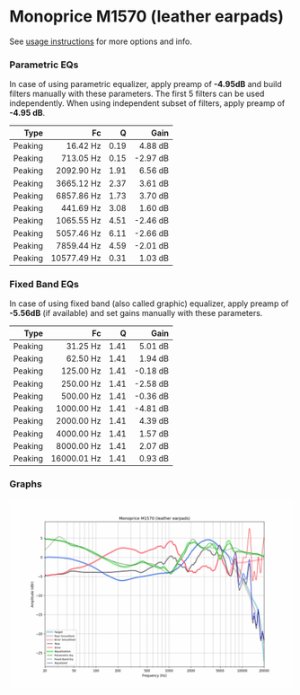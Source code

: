 # Monoprice M1570 (leather earpads)
See [usage instructions](https://github.com/jaakkopasanen/AutoEq#usage) for more options and info.

### Parametric EQs
In case of using parametric equalizer, apply preamp of **-4.95dB** and build filters manually
with these parameters. The first 5 filters can be used independently.
When using independent subset of filters, apply preamp of **-4.95 dB**.

| Type    | Fc          |    Q | Gain     |
|--------:|------------:|-----:|---------:|
| Peaking | 16.42 Hz    | 0.19 | 4.88 dB  |
| Peaking | 713.05 Hz   | 0.15 | -2.97 dB |
| Peaking | 2092.90 Hz  | 1.91 | 6.56 dB  |
| Peaking | 3665.12 Hz  | 2.37 | 3.61 dB  |
| Peaking | 6857.86 Hz  | 1.73 | 3.70 dB  |
| Peaking | 441.69 Hz   | 3.08 | 1.60 dB  |
| Peaking | 1065.55 Hz  | 4.51 | -2.46 dB |
| Peaking | 5057.46 Hz  | 6.11 | -2.66 dB |
| Peaking | 7859.44 Hz  | 4.59 | -2.01 dB |
| Peaking | 10577.49 Hz | 0.31 | 1.03 dB  |

### Fixed Band EQs
In case of using fixed band (also called graphic) equalizer, apply preamp of **-5.56dB**
(if available) and set gains manually with these parameters.

| Type    | Fc          |    Q | Gain     |
|--------:|------------:|-----:|---------:|
| Peaking | 31.25 Hz    | 1.41 | 5.01 dB  |
| Peaking | 62.50 Hz    | 1.41 | 1.94 dB  |
| Peaking | 125.00 Hz   | 1.41 | -0.18 dB |
| Peaking | 250.00 Hz   | 1.41 | -2.58 dB |
| Peaking | 500.00 Hz   | 1.41 | -0.36 dB |
| Peaking | 1000.00 Hz  | 1.41 | -4.81 dB |
| Peaking | 2000.00 Hz  | 1.41 | 4.39 dB  |
| Peaking | 4000.00 Hz  | 1.41 | 1.57 dB  |
| Peaking | 8000.00 Hz  | 1.41 | 2.07 dB  |
| Peaking | 16000.01 Hz | 1.41 | 0.93 dB  |

### Graphs
![](./Monoprice%20M1570%20(leather%20earpads).png)